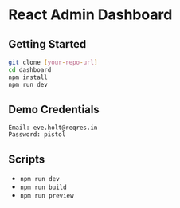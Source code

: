 # React Admin Dashboard

## Getting Started

```bash
git clone [your-repo-url]
cd dashboard
npm install
npm run dev
```

## Demo Credentials

```
Email: eve.holt@reqres.in
Password: pistol
```

## Scripts

- `npm run dev`
- `npm run build`
- `npm run preview`
